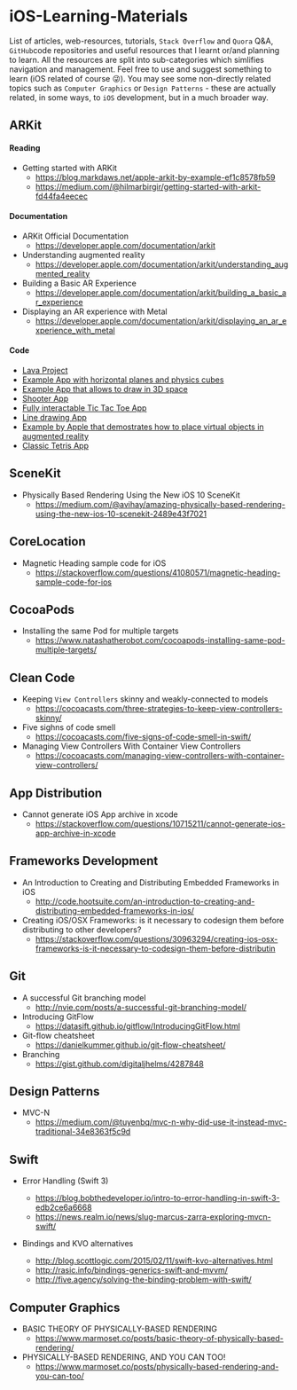 # iOS-Learning-Materials
List of articles, web-resources, tutorials, `Stack Overflow` and `Quora` Q&A, `GitHub`code repositories and useful resources that I learnt or/and planning to learn. All the resources are split into sub-categories which simlifies navigation and management. Feel free to use and suggest something to learn (iOS related of course 😜). You may see some non-directly related topics such as `Computer Graphics` or `Design Patterns` - these are actually related, in some ways, to `iOS` development, but in a much broader way.

## ARKit

#### Reading 

- Getting started with ARKit
  - https://blog.markdaws.net/apple-arkit-by-example-ef1c8578fb59
  - https://medium.com/@hilmarbirgir/getting-started-with-arkit-fd44fa4eecec

#### Documentation 

- ARKit Official Documentation 
  - https://developer.apple.com/documentation/arkit
- Understanding augmented reality 
  - https://developer.apple.com/documentation/arkit/understanding_augmented_reality
- Building a Basic AR Experience
  - https://developer.apple.com/documentation/arkit/building_a_basic_ar_experience
- Displaying an AR experience with Metal
  - https://developer.apple.com/documentation/arkit/displaying_an_ar_experience_with_metal

#### Code 

- [Lava Project](https://github.com/arirawr/ARKit-FloorIsLava)
- [Example App with horizontal planes and physics cubes](https://github.com/markdaws/arkit-by-example)
- [Example App that allows to draw in 3D space](https://github.com/laanlabs/ARBrush)
- [Shooter App](https://github.com/farice/ARShooter)
- [Fully interactable Tic Tac Toe App](https://github.com/bjarnel/arkit-tictactoe)
- [Line drawing App](https://github.com/lapfelix/ARKit-line-drawing)
- [Example by Apple that demostrates how to place virtual objects in augmented reality](https://github.com/gao0122/ARKit-Example-by-Apple)
- [Classic Tetris App](https://github.com/exyte/ARTetris)

## SceneKit
- Physically Based Rendering Using the New iOS 10 SceneKit
  - https://medium.com/@avihay/amazing-physically-based-rendering-using-the-new-ios-10-scenekit-2489e43f7021


## CoreLocation 

- Magnetic Heading sample code for iOS
  - https://stackoverflow.com/questions/41080571/magnetic-heading-sample-code-for-ios


## CocoaPods

- Installing the same Pod for multiple targets
  - https://www.natashatherobot.com/cocoapods-installing-same-pod-multiple-targets/

## Clean Code
- Keeping `View Controllers` skinny and weakly-connected to models
  - https://cocoacasts.com/three-strategies-to-keep-view-controllers-skinny/
- Five sighns of code smell
  - https://cocoacasts.com/five-signs-of-code-smell-in-swift/
- Managing View Controllers With Container View Controllers
  - https://cocoacasts.com/managing-view-controllers-with-container-view-controllers/

## App Distribution 
- Cannot generate iOS App archive in xcode
  - https://stackoverflow.com/questions/10715211/cannot-generate-ios-app-archive-in-xcode

## Frameworks Development 
- An Introduction to Creating and Distributing Embedded Frameworks in iOS
  - http://code.hootsuite.com/an-introduction-to-creating-and-distributing-embedded-frameworks-in-ios/
- Creating iOS/OSX Frameworks: is it necessary to codesign them before distributing to other developers?
  - https://stackoverflow.com/questions/30963294/creating-ios-osx-frameworks-is-it-necessary-to-codesign-them-before-distributin

## Git
- A successful Git branching model
  - http://nvie.com/posts/a-successful-git-branching-model/  
- Introducing GitFlow
  - https://datasift.github.io/gitflow/IntroducingGitFlow.html
- Git-flow cheatsheet
  - https://danielkummer.github.io/git-flow-cheatsheet/ 
- Branching
  - https://gist.github.com/digitaljhelms/4287848

## Design Patterns 
- MVC-N
  - https://medium.com/@tuyenbq/mvc-n-why-did-use-it-instead-mvc-traditional-34e8363f5c9d


## Swift 
- Error Handling (Swift 3)
  - https://blog.bobthedeveloper.io/intro-to-error-handling-in-swift-3-edb2ce6a6668
  - https://news.realm.io/news/slug-marcus-zarra-exploring-mvcn-swift/

- Bindings and KVO alternatives
  - http://blog.scottlogic.com/2015/02/11/swift-kvo-alternatives.html
  - http://rasic.info/bindings-generics-swift-and-mvvm/
  - http://five.agency/solving-the-binding-problem-with-swift/

## Computer Graphics 
- BASIC THEORY OF PHYSICALLY-BASED RENDERING
  - https://www.marmoset.co/posts/basic-theory-of-physically-based-rendering/
- PHYSICALLY-BASED RENDERING, AND YOU CAN TOO!
  - https://www.marmoset.co/posts/physically-based-rendering-and-you-can-too/

